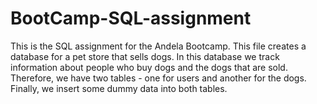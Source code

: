 # BootCamp-SQL-assignment

This is the SQL assignment for the Andela Bootcamp. This file creates a database for a pet store that sells dogs. 
In this database we track information about people who buy dogs and the dogs that are sold. 
Therefore, we have two tables - one for users and another for the dogs. Finally, we insert some dummy data into both tables.
